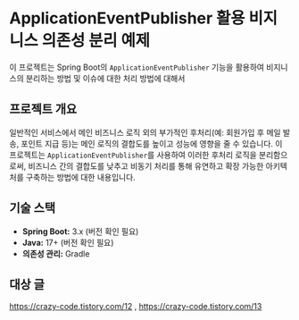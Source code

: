 # ApplicationEventPublisher 활용 비지니스 의존성 분리 예제

이 프로젝트는 Spring Boot의 `ApplicationEventPublisher` 기능을 활용하여 비지니스의 분리하는 방법 및 이슈에 대한 처리 방법에 대해서 

## 프로젝트 개요

일반적인 서비스에서 메인 비즈니스 로직 외의 부가적인 후처리(예: 회원가입 후 메일 발송, 포인트 지급 등)는 메인 로직의 결합도를 높이고 성능에 영향을 줄 수 있습니다. 
이 프로젝트는 `ApplicationEventPublisher`를 사용하여 이러한 후처리 로직을 분리함으로써, 비즈니스 간의 결합도를 낮추고 비동기 처리를 통해 유연하고 확장 가능한 아키텍처를 구축하는 방법에 대한 내용입니다.

## 기술 스택

* **Spring Boot:** 3.x (버전 확인 필요)
* **Java:** 17+ (버전 확인 필요)
* **의존성 관리:** Gradle 

## 대상 글
https://crazy-code.tistory.com/12 , https://crazy-code.tistory.com/13
